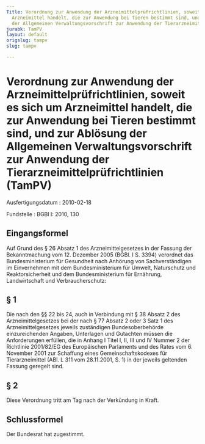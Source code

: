 ```yaml
---
Title: Verordnung zur Anwendung der Arzneimittelprüfrichtlinien, soweit es sich um
  Arzneimittel handelt, die zur Anwendung bei Tieren bestimmt sind, und zur Ablösung
  der Allgemeinen Verwaltungsvorschrift zur Anwendung der Tierarzneimittelprüfrichtlinien
jurabk: TamPV
layout: default
origslug: tampv
slug: tampv

---
```


# Verordnung zur Anwendung der Arzneimittelprüfrichtlinien, soweit es sich um Arzneimittel handelt, die zur Anwendung bei Tieren bestimmt sind, und zur Ablösung der Allgemeinen Verwaltungsvorschrift zur Anwendung der Tierarzneimittelprüfrichtlinien (TamPV)

Ausfertigungsdatum
:   2010-02-18

Fundstelle
:   BGBl I: 2010, 130

[^F772940_01_BJNR013000010]:     Diese Verordnung dient der Umsetzung des Anhangs I der Richtlinie
    2001/82/EG des Europäischen Parlaments und des Rates vom 6. November
    2001 zur Schaffung eines Gemeinschaftskodexes für Tierarzneimittel
    (ABl. L 311 vom 28.11.2001, S. 1), die zuletzt durch die Richtlinie
    2009/9/EG (ABl. L 44 vom 14.2.2009, S. 10) geändert worden ist.


## Eingangsformel

Auf Grund des § 26 Absatz 1 des Arzneimittelgesetzes in der Fassung
der Bekanntmachung vom 12. Dezember 2005 (BGBl. I S. 3394) verordnet
das Bundesministerium für Gesundheit nach Anhörung von
Sachverständigen im Einvernehmen mit dem Bundesministerium für Umwelt,
Naturschutz und Reaktorsicherheit und dem Bundesministerium für
Ernährung, Landwirtschaft und Verbraucherschutz:


## § 1

Die nach den §§ 22 bis 24, auch in Verbindung mit § 38 Absatz 2 des
Arzneimittelgesetzes bei der nach § 77 Absatz 2 oder 3 Satz 1 des
Arzneimittelgesetzes jeweils zuständigen Bundesoberbehörde
einzureichenden Angaben, Unterlagen und Gutachten müssen die
Anforderungen erfüllen, die in Anhang I Titel I, II, III und IV Nummer
2 der Richtlinie 2001/82/EG des Europäischen Parlaments und des Rates
vom 6. November 2001 zur Schaffung eines Gemeinschaftskodexes für
Tierarzneimittel (ABl. L 311 vom 28.11.2001, S. 1) in der jeweils
geltenden Fassung geregelt sind.


## § 2

Diese Verordnung tritt am Tag nach der Verkündung in Kraft.


## Schlussformel

Der Bundesrat hat zugestimmt.

